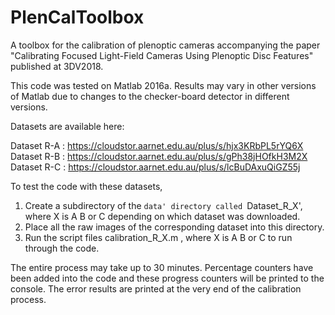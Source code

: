 # PlenCalToolbox
A toolbox for the calibration of plenoptic cameras accompanying the paper "Calibrating Focused Light-Field Cameras Using Plenoptic Disc Features" published at 3DV2018.

This code was tested on Matlab 2016a. Results may vary in other versions of Matlab due to changes to the checker-board detector in different versions. 

Datasets are available here:

Dataset R-A : https://cloudstor.aarnet.edu.au/plus/s/hjx3KRbPL5rYQ6X
Dataset R-B : https://cloudstor.aarnet.edu.au/plus/s/gPh38jHOfkH3M2X
Dataset R-C : https://cloudstor.aarnet.edu.au/plus/s/lcBuDAxuQiGZ55j

To test the code with these datasets, 
1. Create a subdirectory of the `data' directory called `Dataset_R_X', where X is A B or C depending on which dataset was downloaded.
2. Place all the raw images of the corresponding dataset into this directory.
3. Run the script files calibration_R_X.m , where X is A B or C to run through the code. 

The entire process may take up to 30 minutes. Percentage counters have been added into the code and these progress counters will be printed to the console. The error results are printed at the very end of the calibration process. 
